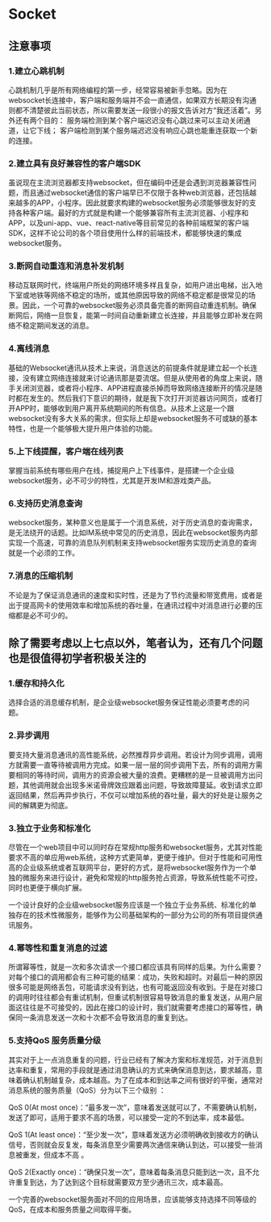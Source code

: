 # Socket
## 注意事项
### 1.建立心跳机制

心跳机制几乎是所有网络编程的第一步，经常容易被新手忽略。因为在websocket长连接中，客户端和服务端并不会一直通信，如果双方长期没有沟通则都不清楚彼此当前状态，所以需要发送一段很小的报文告诉对方“我还活着”。另外还有两个目的： 服务端检测到某个客户端迟迟没有心跳过来可以主动关闭通道，让它下线； 客户端检测到某个服务端迟迟没有响应心跳也能重连获取一个新的连接。

### 2.建立具有良好兼容性的客户端SDK

虽说现在主流浏览器都支持websocket，但在编码中还是会遇到浏览器兼容性问题，而且通过websocket通信的客户端早已不仅限于各种web浏览器，还包括越来越多的APP，小程序。因此就要求构建的websocket服务必须能够很友好的支持各种客户端。最好的方式就是构建一个能够兼容所有主流浏览器、小程序和APP，以及uni-app、vue、react-native等目前常见的各种前端框架的客户端SDK，这样不论公司的各个项目使用什么样的前端技术，都能够快速的集成websocket服务。

### 3.断网自动重连和消息补发机制

移动互联网时代，终端用户所处的网络环境多样且复杂，如用户进出电梯，出入地下室或地铁等网络不稳定的场所，或其他原因导致的网络不稳定都是很常见的场景。因此，一个可靠的websocket服务必须具备完善的断网自动重连机制。确保断网后，网络一旦恢复，能第一时间自动重新建立长连接，并且能够立即补发在网络不稳定期间发送的消息。

### 4.离线消息

基础的Websocket通讯从技术上来说，消息送达的前提条件就是建立起一个长连接，没有建立网络连接就来讨论通讯那是耍流氓。但是从使用者的角度上来说，随手关闭浏览器，或者将小程序、APP进程直接杀掉而导致网络连接断开的情况是随时都在发生的。然后我们下意识的期待，就是我下次打开浏览器访问网页，或者打开APP时，能够收到用户离开系统期间的所有信息。从技术上这是一个跟websocket没有多大关系的需求，但实际上却是websocket服务不可或缺的基本特性，也是一个能够极大提升用户体验的功能。

### 5.上下线提醒，客户端在线列表

掌握当前系统有哪些用户在线，捕捉用户上下线事件，是搭建一个企业级websocket服务，必不可少的特性，尤其是开发IM和游戏类产品。

### 6.支持历史消息查询

websocket服务，某种意义也是属于一个消息系统，对于历史消息的查询需求，是无法绕开的话题。比如IM系统中常见的历史消息，因此在websocket服务内部实现一个高速，可靠的消息队列机制来支持websocket服务实现历史消息的查询就是一个必须的工作。

### 7.消息的压缩机制

不论是为了保证消息通讯的速度和实时性，还是为了节约流量和带宽费用，或者是出于提高网卡的使用效率和增加系统的吞吐量，在通讯过程中对消息进行必要的压缩都是必不可少的。

## 除了需要考虑以上七点以外，笔者认为，还有几个问题也是很值得初学者积极关注的


### 1.缓存和持久化

选择合适的消息缓存机制，是企业级websocket服务保证性能必须要考虑的问题。

### 2.异步调用

要支持大量消息通讯的高性能系统，必然推荐异步调用。若设计为同步调用，调用方就需要一直等待被调用方完成。如果一层一层的同步调用下去，所有的调用方需要相同的等待时间，调用方的资源会被大量的浪费。更糟糕的是一旦被调用方出问题，其他调用就会出现多米诺骨牌效应跟着出问题，导致故障蔓延。收到请求立即返回结果，然后再异步执行，不仅可以增加系统的吞吐量，最大的好处是让服务之间的解耦更为彻底。

### 3.独立于业务和标准化

尽管在一个web项目中可以同时存在常规http服务和websocket服务，尤其对性能要求不高的单应用web系统，这种方式更简单，更便于维护。但对于性能和可用性高的企业级系统或者互联网平台，更好的方式，是将websocket服务作为一个单独的微服务来进行设计，避免和常规的http服务抢占资源，导致系统性能不可控，同时也更便于横向扩展。

一个设计良好的企业级websocket服务应该是一个独立于业务系统、标准化的单独存在的技术性微服务，能够作为公司基础架构的一部分为公司的所有项目提供通讯服务。

### 4.幂等性和重复消息的过滤

所谓幂等性，就是一次和多次请求一个接口都应该具有同样的后果。为什么需要？对每个接口的调用都会有三种可能的结果：成功，失败和超时。对最后一种的原因很多可能是网络丢包，可能请求没有到达，也有可能返回没有收到。于是在对接口的调用时往往都会有重试机制，但重试机制很容易导致消息的重复发送，从用户层面这往往是不可接受的，因此在接口的设计时，我们就需要考虑接口的幂等性，确保同一条消息发送一次和十次都不会导致消息的重复到达。

### 5.支持QoS 服务质量分级

其实对于上一点消息重复的问题，行业已经有了解决方案和标准规范，对于消息到达率和重复，常用的手段就是通过消息确认的方式来确保消息到达，要求越高，意味着确认机制越复杂，成本越高。为了在成本和到达率之间有很好的平衡，通常对消息系统的服务质量（QoS）分为以下三个级别 ：

QoS 0(At most once)：“最多发一次”，意味着发送就可以了，不需要确认机制，发送了即可，适用于要求不高的场景，可以接受一定的不到达率，成本最低。

QoS 1(At least once)：“至少发一次”，意味着发送方必须明确收到接收方的确认信号，否则就会反复发，每条消息至少需要两次通信来确认到达，可以接受一些消息被重发，但成本不高 。

QoS 2(Exactly once)：“确保只发一次”，意味着每条消息只能到达一次，且不允许重复到达，为了达到这个目标就需要双方至少通讯三次，成本最高。

一个完善的websocket服务面对不同的应用场景，应该能够支持选择不同等级的QoS，在成本和服务质量之间取得平衡。

